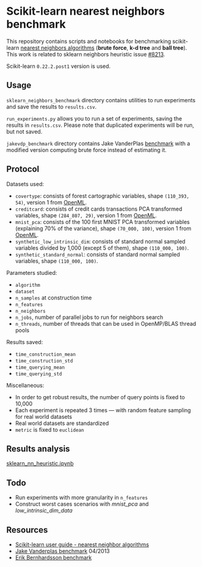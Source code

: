 # Scikit-learn nearest neighbors benchmark

This repository contains scripts and notebooks for benchmarking scikit-learn [nearest neighbors algorithms](https://scikit-learn.org/dev/modules/neighbors.html#nearest-neighbor-algorithms) (**brute force**, **k-d tree** and **ball tree**). This work is related to sklearn neighbors heuristic issue [#8213](https://github.com/scikit-learn/scikit-learn/issues/8213).

Scikit-learn `0.22.2.post1` version is used.

## Usage

`sklearn_neighbors_benchmark` directory contains utilities to run experiments and save the results to `results.csv`.

`run_experiments.py` allows you to run a set of experiments, saving the results in `results.csv`. Please note that duplicated experiments will be run, but not saved.

`jakevdp_benchmark` directory contains Jake VanderPlas [benchmark](https://jakevdp.github.io/blog/2013/04/29/benchmarking-nearest-neighbor-searches-in-python/) with a modified version computing brute force instead of estimating it.

## Protocol

Datasets used:
- `covertype`: consists of forest cartographic variables, shape `(110_393, 54)`, version 1 from [OpenML](https://www.openml.org/d/1596).
- `creditcard`: consists of credit cards transactions PCA transformed variables, shape `(284_807, 29)`, version 1 from [OpenML](https://www.openml.org/d/1597).
- `mnist_pca`: consists of the 100 first MNIST PCA transformed variables (explaining 70% of the variance), shape `(70_000, 100)`, version 1 from [OpenML](https://www.openml.org/d/554).
- `synthetic_low_intrinsic_dim`: consists of standard normal sampled variables divided by 1,000 (except 5 of them), shape `(110_000, 100)`.
- `synthetic_standard_normal`: consists of standard normal sampled variables, shape `(110_000, 100)`.

Parameters studied:
- `algorithm`
- `dataset`
- `n_samples` at construction time
- `n_features`
- `n_neighbors`
- `n_jobs`, number of parallel jobs to run for neighbors search
- `n_threads`, number of threads that can be used in OpenMP/BLAS thread pools

Results saved:
- `time_construction_mean`
- `time_construction_std`
- `time_querying_mean`
- `time_querying_std`

Miscellaneous:
- In order to get robust results, the number of query points is fixed to 10,000
- Each experiment is repeated 3 times — with random feature sampling for real world datasets
- Real world datasets are standardized
- `metric` is fixed to `euclidean`

## Results analysis

[sklearn_nn_heuristic.ipynb](https://nbviewer.jupyter.org/github/gbolmier/sklearn-neighbors-benchmark/blob/master/sklearn_nn_heuristic.ipynb)

## Todo
- Run experiments with more granularity in `n_features`
- Construct worst cases scenarios with *mnist_pca* and *low_intrinsic_dim_data*

## Resources

- [Scikit-learn user guide - nearest neighbor algorithms](https://scikit-learn.org/dev/modules/neighbors.html#nearest-neighbor-algorithms)
- [Jake Vanderplas benchmark](https://jakevdp.github.io/blog/2013/04/29/benchmarking-nearest-neighbor-searches-in-python/) 04/2013
- [Erik Bernhardsson benchmark](https://github.com/erikbern/ann-benchmarks)
